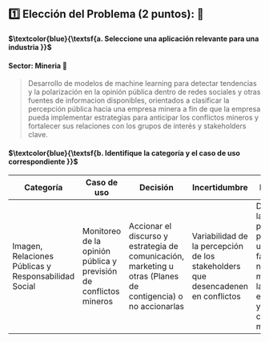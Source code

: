 ## :one: Elección del Problema (2 puntos): 🚀

#### $\textcolor{blue}{\textsf{a. Seleccione una aplicación relevante para una industria }}$ 

#### **Sector:** Mineria 🗻

> Desarrollo de modelos de machine learning para detectar tendencias y la polarización en la opinión pública dentro de redes sociales y otras fuentes de informacion disponibles, orientados a clasificar la percepción pública hacia una empresa minera a fin de que la empresa pueda implementar estrategias para anticipar los conflictos mineros y fortalecer sus relaciones con los grupos de interés y stakeholders clave.


#### $\textcolor{blue}{\textsf{b. Identifique la categoría y el caso de uso correspondiente }}$ 


| Categoría | Caso de uso | Decisión | Incertidumbre | Resultado |
|-----------|------------|------------| ------------| ------------|
| Imagen, Relaciones Públicas y Responsabilidad Social    | Monitoreo de la opinión pública y previsión de conflictos mineros   | Accionar el discurso y estrategia de comunicación, marketing u otras (Planes de contigencia) o no accionarlas | Variabilidad de la percepción de los stakeholders que desencadenen en conflictos  | Direccionar la percepción pública a una opinión favorable o neutral, mitigando las pérdidas económicas y posibles conflictos mineros|
